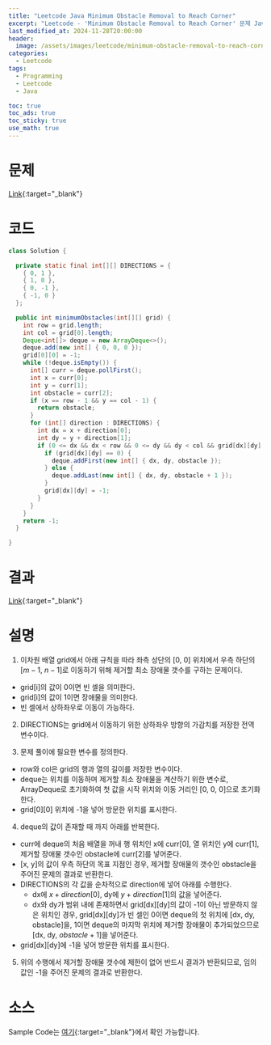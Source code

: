 ```yaml
---
title: "Leetcode Java Minimum Obstacle Removal to Reach Corner"
excerpt: "Leetcode - 'Minimum Obstacle Removal to Reach Corner' 문제 Java 풀이"
last_modified_at: 2024-11-28T20:00:00
header:
  image: /assets/images/leetcode/minimum-obstacle-removal-to-reach-corner.png
categories:
  - Leetcode
tags:
  - Programming
  - Leetcode
  - Java

toc: true
toc_ads: true
toc_sticky: true
use_math: true
---
```

# 문제
[Link](https://leetcode.com/problems/minimum-obstacle-removal-to-reach-corner/){:target="_blank"}

# 코드
```java
class Solution {

  private static final int[][] DIRECTIONS = {
    { 0, 1 },
    { 1, 0 },
    { 0, -1 },
    { -1, 0 }
  };

  public int minimumObstacles(int[][] grid) {
    int row = grid.length;
    int col = grid[0].length;
    Deque<int[]> deque = new ArrayDeque<>();
    deque.add(new int[] { 0, 0, 0 });
    grid[0][0] = -1;
    while (!deque.isEmpty()) {
      int[] curr = deque.pollFirst();
      int x = curr[0];
      int y = curr[1];
      int obstacle = curr[2];
      if (x == row - 1 && y == col - 1) {
        return obstacle;
      }
      for (int[] direction : DIRECTIONS) {
        int dx = x + direction[0];
        int dy = y + direction[1];
        if (0 <= dx && dx < row && 0 <= dy && dy < col && grid[dx][dy] != -1) {
          if (grid[dx][dy] == 0) {
            deque.addFirst(new int[] { dx, dy, obstacle });
          } else {
            deque.addLast(new int[] { dx, dy, obstacle + 1 });
          }
          grid[dx][dy] = -1;
        }
      }
    }
    return -1;
  }

}
```

# 결과
[Link](https://leetcode.com/problems/minimum-obstacle-removal-to-reach-corner/submissions/1464965130/){:target="_blank"}

# 설명
1. 이차원 배열 grid에서 아래 규칙을 따라 좌측 상단의 [0, 0] 위치에서 우측 하단의 [$m - 1$, $n - 1$]로 이동하기 위해 제거할 최소 장애물 갯수를 구하는 문제이다.
- grid[i]의 값이 0이면 빈 셀을 의미한다.
- grid[i]의 값이 1이면 장애물을 의미한다.
- 빈 셀에서 상하좌우로 이동이 가능하다.

2. DIRECTIONS는 grid에서 이동하기 위한 상하좌우 방향의 가감치를 저장한 전역 변수이다.

3. 문제 풀이에 필요한 변수를 정의한다.
- row와 col은 grid의 행과 열의 길이를 저장한 변수이다.
- deque는 위치를 이동하며 제거할 최소 장애물을 계산하기 위한 변수로, ArrayDeque로 초기화하여 첫 값을 시작 위치와 이동 거리인 [0, 0, 0]으로 초기화한다.
- grid[0][0] 위치에 -1을 넣어 방문한 위치를 표시한다.

4. deque의 값이 존재할 때 까지 아래를 반복한다.
- curr에 deque의 처음 배열을 꺼내 행 위치인 x에 curr[0], 열 위치인 y에 curr[1], 제거할 장애물 갯수인 obstacle에 curr[2]를 넣어준다.
- [x, y]의 값이 우측 하단의 목표 지점인 경우, 제거할 장애물의 갯수인 obstacle을 주어진 문제의 결과로 반환한다.
- DIRECTIONS의 각 값을 순차적으로 direction에 넣어 아래를 수행한다.
  - dx에 $x + direction[0]$, dy에 $y + direction[1]$의 값을 넣어준다.
  - dx와 dy가 범위 내에 존재하면서 grid[dx][dy]의 값이 -1이 아닌 방문하지 않은 위치인 경우, grid[dx][dy]가 빈 셀인 0이면 deque의 첫 위치에 [dx, dy, obstacle]을, 1이면 deque의 마지막 위치에 제거할 장애물이 추가되었으므로 [dx, dy, $obstacle + 1$]을 넣어준다.
- grid[dx][dy]에 -1을 넣어 방문한 위치를 표시한다.

5. 위의 수행에서 제거할 장애물 갯수에 제한이 없어 반드시 결과가 반환되므로, 임의 값인 -1을 주어진 문제의 결과로 반환한다.

# 소스
Sample Code는 [여기](https://github.com/GracefulSoul/leetcode/blob/master/src/main/java/gracefulsoul/problems/MinimumObstacleRemovalToReachCorner.java){:target="_blank"}에서 확인 가능합니다.